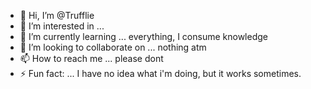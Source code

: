 - 👋 Hi, I’m @Trufflie
- 👀 I’m interested in ...
- 🌱 I’m currently learning ... everything, I consume knowledge
- 💞️ I’m looking to collaborate on ... nothing atm
- 📫 How to reach me ... please dont
- ⚡ Fun fact: ... I have no idea what i'm doing, but it works sometimes.

<!---
Trufflie/Trufflie is a ✨ special ✨ repository because its `README.md` (this file) appears on your GitHub profile.
You can click the Preview link to take a look at your changes.
--->
